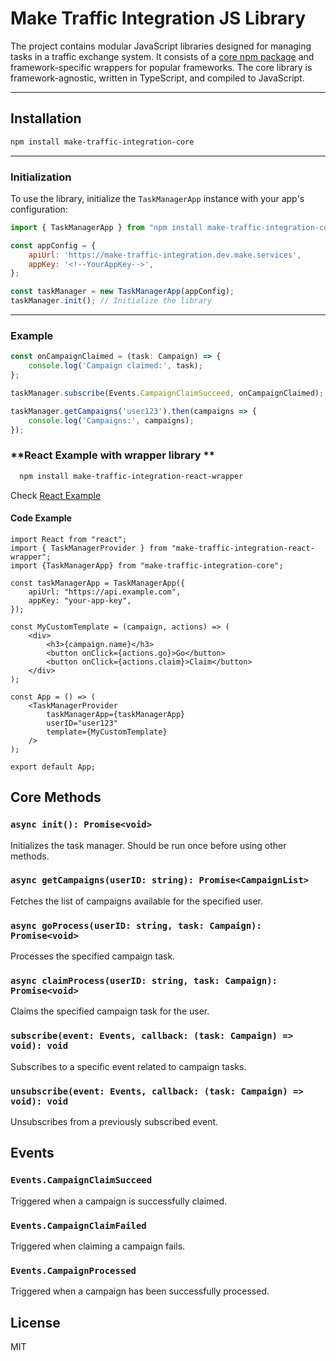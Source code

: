 # Make Traffic Integration JS Library

The project contains modular JavaScript libraries designed for managing tasks in a traffic exchange system. 
It consists of a [core npm package](https://www.npmjs.com/package/make-traffic-integration-core) and framework-specific 
wrappers for popular frameworks. 
The core library is framework-agnostic, written in TypeScript, and compiled to JavaScript.

---

## **Installation**

```bash
npm install make-traffic-integration-core
```

---

### **Initialization**
To use the library, initialize the `TaskManagerApp` instance with your app's configuration:

```javascript
import { TaskManagerApp } from "npm install make-traffic-integration-core";

const appConfig = {
    apiUrl: 'https://make-traffic-integration.dev.make.services',
    appKey: '<!--YourAppKey-->',
};

const taskManager = new TaskManagerApp(appConfig);
taskManager.init(); // Initialize the library
```

---

### Example
```typescript
const onCampaignClaimed = (task: Campaign) => {
    console.log('Campaign claimed:', task);
};

taskManager.subscribe(Events.CampaignClaimSucceed, onCampaignClaimed);

taskManager.getCampaigns('user123').then(campaigns => {
    console.log('Campaigns:', campaigns);
});
```


### **React Example with wrapper library **
```bash
  npm install make-traffic-integration-react-wrapper
```

Check [React Example](./examples/react-app/README.md)

#### Code Example

```tsx
import React from "react";
import { TaskManagerProvider } from "make-traffic-integration-react-wrapper";
import {TaskManagerApp} from "make-traffic-integration-core";

const taskManagerApp = TaskManagerApp({
    apiUrl: "https://api.example.com",
    appKey: "your-app-key",
});

const MyCustomTemplate = (campaign, actions) => (
    <div>
        <h3>{campaign.name}</h3>
        <button onClick={actions.go}>Go</button>
        <button onClick={actions.claim}>Claim</button>
    </div>
);

const App = () => (
    <TaskManagerProvider
        taskManagerApp={taskManagerApp}
        userID="user123"
        template={MyCustomTemplate}
    />
);

export default App;
```

## Core Methods

### `async init(): Promise<void>`
Initializes the task manager. Should be run once before using other methods.

### `async getCampaigns(userID: string): Promise<CampaignList>`
Fetches the list of campaigns available for the specified user.

### `async goProcess(userID: string, task: Campaign): Promise<void>`
Processes the specified campaign task.

### `async claimProcess(userID: string, task: Campaign): Promise<void>`
Claims the specified campaign task for the user.

### `subscribe(event: Events, callback: (task: Campaign) => void): void`
Subscribes to a specific event related to campaign tasks.

### `unsubscribe(event: Events, callback: (task: Campaign) => void): void`
Unsubscribes from a previously subscribed event.

## Events

### `Events.CampaignClaimSucceed`
Triggered when a campaign is successfully claimed.

### `Events.CampaignClaimFailed`
Triggered when claiming a campaign fails.

### `Events.CampaignProcessed`
Triggered when a campaign has been successfully processed.

## License
MIT

